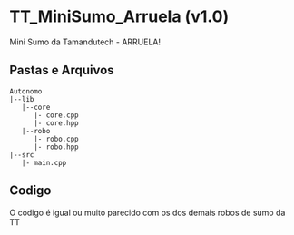 # TT_MiniSumo_Arruela (v1.0)
 Mini Sumo da Tamandutech - ARRUELA!

## Pastas e Arquivos
```
Autonomo
|--lib
   |--core
      |- core.cpp
      |- core.hpp
   |--robo
      |- robo.cpp
      |- robo.hpp
|--src
   |- main.cpp
```

## Codigo
 O codigo é igual ou muito parecido com os dos demais robos de sumo da TT

